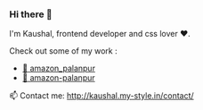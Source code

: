 ### Hi there 👋

I'm Kaushal, frontend developer and css lover :heart:.

Check out some of my work :

- [:book: amazon_palanpur](https://github.com/KaushalBhatol/amazon_palanpur)
- [:closed_book: amazon-palanpur](https://github.com/KaushalBhatol/amazon-palanpur-html)

📫 Contact me: http://kaushal.my-style.in/contact/
